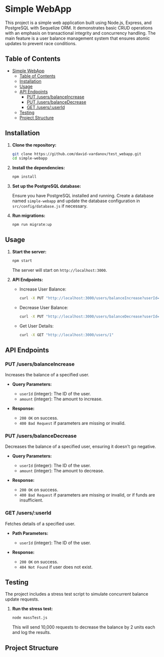 # Simple WebApp

This project is a simple web application built using Node.js, Express, and PostgreSQL with Sequelize ORM. It demonstrates basic CRUD operations with an emphasis on transactional integrity and concurrency handling. The main feature is a user balance management system that ensures atomic updates to prevent race conditions.

## Table of Contents

- [Simple WebApp](#simple-webapp)
  - [Table of Contents](#table-of-contents)
  - [Installation](#installation)
  - [Usage](#usage)
  - [API Endpoints](#api-endpoints)
    - [PUT /users/balanceIncrease](#put-usersbalanceincrease)
    - [PUT /users/balanceDecrease](#put-usersbalancedecrease)
    - [GET /users/:userId](#get-usersuserid)
  - [Testing](#testing)
  - [Project Structure](#project-structure)

## Installation

1. **Clone the repository:**

   ```sh
   git clone https://github.com/david-vardanov/test_webapp.git
   cd simple-webapp
   ```

2. **Install the dependencies:**

   ```sh
   npm install
   ```

3. **Set up the PostgreSQL database:**

   Ensure you have PostgreSQL installed and running. Create a database named `simple-webapp` and update the database configuration in `src/config/database.js` if necessary.

4. **Run migrations:**

   ```sh
   npm run migrate:up
   ```

## Usage

1. **Start the server:**

   ```sh
   npm start
   ```

   The server will start on `http://localhost:3000`.

2. **API Endpoints:**

   - Increase User Balance:

     ```sh
     curl -X PUT "http://localhost:3000/users/balanceIncrease?userId=1&amount=1000"
     ```

   - Decrease User Balance:

     ```sh
     curl -X PUT "http://localhost:3000/users/balanceDecrease?userId=1&amount=2"
     ```

   - Get User Details:
     ```sh
     curl -X GET "http://localhost:3000/users/1"
     ```

## API Endpoints

### PUT /users/balanceIncrease

Increases the balance of a specified user.

- **Query Parameters:**

  - `userId` (integer): The ID of the user.
  - `amount` (integer): The amount to increase.

- **Response:**
  - `200 OK` on success.
  - `400 Bad Request` if parameters are missing or invalid.

### PUT /users/balanceDecrease

Decreases the balance of a specified user, ensuring it doesn't go negative.

- **Query Parameters:**

  - `userId` (integer): The ID of the user.
  - `amount` (integer): The amount to decrease.

- **Response:**
  - `200 OK` on success.
  - `400 Bad Request` if parameters are missing or invalid, or if funds are insufficient.

### GET /users/:userId

Fetches details of a specified user.

- **Path Parameters:**

  - `userId` (integer): The ID of the user.

- **Response:**
  - `200 OK` on success.
  - `404 Not Found` if user does not exist.

## Testing

The project includes a stress test script to simulate concurrent balance update requests.

1. **Run the stress test:**

   ```sh
   node massTest.js
   ```

   This will send 10,000 requests to decrease the balance by 2 units each and log the results.

## Project Structure
